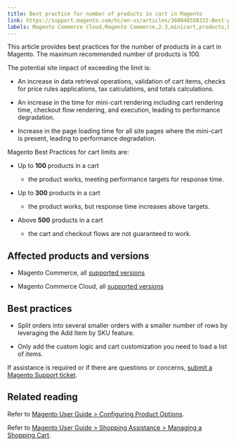 ```yaml
---
title: Best practice for number of products in cart in Magento
link: https://support.magento.com/hc/en-us/articles/360048550332-Best-practice-for-number-of-products-in-cart-in-Magento
labels: Magento Commerce Cloud,Magento Commerce,2.3,minicart,products,best practices,2.3.x,2.4,2.4.x,cart
---
```


This article provides best practices for the number of products in a cart in Magento. The maximum recommended number of products is 100.

The potential site impact of exceeding the limit is:

* An increase in data retrieval operations, validation of cart items, checks for price rules applications, tax calculations, and totals calculations.

* An increase in the time for mini-cart rendering including cart rendering time, checkout flow rendering, and execution, leading to performance degradation.

* Increase in the page loading time for all site pages where the mini-cart is present, leading to performance degradation.

Magento Best Practices for cart limits are:

* Up to **100** products in a cart

	
	* the product works, meeting performance targets for response time.

* Up to **300** products in a cart

	
	* the product works, but response time increases above targets.

* Above **500** products in a cart

	
	* the cart and checkout flows are not guaranteed to work.

## Affected products and versions

* Magento Commerce, all [supported versions](https://magento.com/sites/default/files/magento-software-lifecycle-policy.pdf)

* Magento Commerce Cloud, all [supported versions](https://magento.com/sites/default/files/magento-software-lifecycle-policy.pdf)

## Best practices

* Split orders into several smaller orders with a smaller number of rows by leveraging the Add Item by SKU feature.

* Only add the custom logic and cart customization you need to load a list of items.

If assistance is required or if there are questions or concerns, [submit a Magento Support ticket](https://support.magento.com/hc/en-us/articles/360019088251-Submit-a-support-ticket).

## Related reading

Refer to [Magento User Guide > Configuring Product Options](https://docs.magento.com/user-guide/catalog/inventory-product-stock-options.html).

Refer to [Magento User Guide > Shopping Assistance > Managing a Shopping Cart](https://docs.magento.com/user-guide/sales/shopping-assisted-cart-manage.html#method-2-add-item-by-sku).

